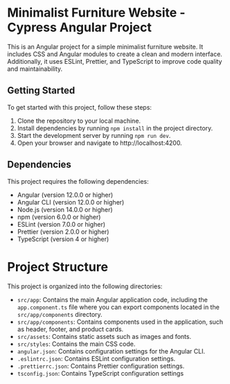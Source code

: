 # Minimalist Furniture Website - Cypress Angular Project

This is an Angular project for a simple minimalist furniture website. It includes CSS and Angular modules to create a clean and modern interface. Additionally, it uses ESLint, Prettier, and TypeScript to improve code quality and maintainability.

## Getting Started

To get started with this project, follow these steps:

1. Clone the repository to your local machine.
2. Install dependencies by running `npm install` in the project directory.
3. Start the development server by running `npm run dev`.
4. Open your browser and navigate to http://localhost:4200.

## Dependencies

This project requires the following dependencies:

- Angular (version 12.0.0 or higher)
- Angular CLI (version 12.0.0 or higher)
- Node.js (version 14.0.0 or higher)
- npm (version 6.0.0 or higher)
- ESLint (version 7.0.0 or higher)
- Prettier (version 2.0.0 or higher)
- TypeScript (version 4 or higher)

# Project Structure

This project is organized into the following directories:

- `src/app`: Contains the main Angular application code, including the `app.component.ts` file where you can export components located in the `src/app/components` directory.
- `src/app/components`: Contains components used in the application, such as header, footer, and product cards.
- `src/assets`: Contains static assets such as images and fonts.
- `src/styles`: Contains the main CSS code.
- `angular.json`: Contains configuration settings for the Angular CLI.
- `.eslintrc.json`: Contains ESLint configuration settings.
- `.prettierrc.json`: Contains Prettier configuration settings.
- `tsconfig.json`: Contains TypeScript configuration settings
